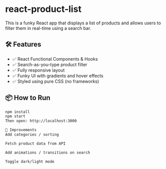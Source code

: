 # react-product-list
This is a funky React app that displays a list of products and allows users to filter them in real-time using a search bar.

## 🛠 Features

- ✅ React Functional Components & Hooks
- ✅ Search-as-you-type product filter
- ✅ Fully responsive layout
- ✅ Funky UI with gradients and hover effects
- ✅ Styled using pure CSS (no frameworks)

## 📦 How to Run

```bash
npm install
npm start
Then open: http://localhost:3000

🧠 Improvements
Add categories / sorting

Fetch product data from API

Add animations / transitions on search

Toggle dark/light mode
